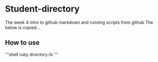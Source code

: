 # Student-directory

The week 4 intro to github markdown and running scripts from github
The below is copied...

## How to use ##

'''shell
ruby directory.rb
''' 
